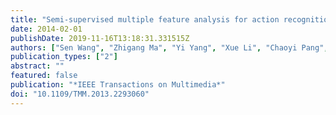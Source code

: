 ```yaml
---
title: "Semi-supervised multiple feature analysis for action recognition"
date: 2014-02-01
publishDate: 2019-11-16T13:18:31.331515Z
authors: ["Sen Wang", "Zhigang Ma", "Yi Yang", "Xue Li", "Chaoyi Pang", "Alexander G. Hauptmann"]
publication_types: ["2"]
abstract: ""
featured: false
publication: "*IEEE Transactions on Multimedia*"
doi: "10.1109/TMM.2013.2293060"
---
```


